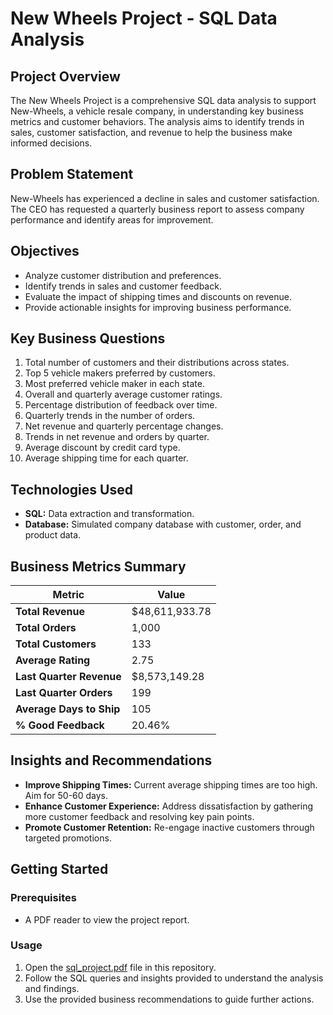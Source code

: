 # New Wheels Project - SQL Data Analysis

## Project Overview
The New Wheels Project is a comprehensive SQL data analysis to support New-Wheels, a vehicle resale company, in understanding key business metrics and customer behaviors. The analysis aims to identify trends in sales, customer satisfaction, and revenue to help the business make informed decisions.

## Problem Statement
New-Wheels has experienced a decline in sales and customer satisfaction. The CEO has requested a quarterly business report to assess company performance and identify areas for improvement.

## Objectives
- Analyze customer distribution and preferences.
- Identify trends in sales and customer feedback.
- Evaluate the impact of shipping times and discounts on revenue.
- Provide actionable insights for improving business performance.

## Key Business Questions
1. Total number of customers and their distributions across states.
2. Top 5 vehicle makers preferred by customers.
3. Most preferred vehicle maker in each state.
4. Overall and quarterly average customer ratings.
5. Percentage distribution of feedback over time.
6. Quarterly trends in the number of orders.
7. Net revenue and quarterly percentage changes.
8. Trends in net revenue and orders by quarter.
9. Average discount by credit card type.
10. Average shipping time for each quarter.

## Technologies Used
- **SQL:** Data extraction and transformation.
- **Database:** Simulated company database with customer, order, and product data.

## Business Metrics Summary

| Metric                    | Value            |
|---------------------------|------------------|
| **Total Revenue**         | $48,611,933.78   |
| **Total Orders**          | 1,000            |
| **Total Customers**       | 133              |
| **Average Rating**        | 2.75             |
| **Last Quarter Revenue**  | $8,573,149.28    |
| **Last Quarter Orders**   | 199              |
| **Average Days to Ship**  | 105              |
| **% Good Feedback**       | 20.46%           |

## Insights and Recommendations
- **Improve Shipping Times:** Current average shipping times are too high. Aim for 50-60 days.
- **Enhance Customer Experience:** Address dissatisfaction by gathering more customer feedback and resolving key pain points.
- **Promote Customer Retention:** Re-engage inactive customers through targeted promotions.

## Getting Started

### Prerequisites
- A PDF reader to view the project report.

### Usage
1. Open the [sql_project.pdf](./sql_project.pdf) file in this repository.
2. Follow the SQL queries and insights provided to understand the analysis and findings.
3. Use the provided business recommendations to guide further actions.
